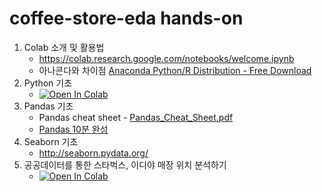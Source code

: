 # coffee-store-eda hands-on

1. Colab 소개 및 활용법
    * https://colab.research.google.com/notebooks/welcome.ipynb
    * 아나콘다와 차이점 [Anaconda Python/R Distribution - Free Download](https://www.anaconda.com/distribution/) 
1. Python 기초
    * [![Open In Colab](https://colab.research.google.com/assets/colab-badge.svg)](https://colab.research.google.com/github/corazzon/todaycode-hands-on/blob/master/python-for-eda.ipynb)
1. Pandas 기초
    * Pandas cheat sheet - [Pandas_Cheat_Sheet.pdf](https://pandas.pydata.org/Pandas_Cheat_Sheet.pdf)
    * [Pandas 10분 완성](https://dataitgirls2.github.io/10minutes2pandas/)
1. Seaborn 기초 
    * http://seaborn.pydata.org/
1. 공공데이터를 통한 스타벅스, 이디야 매장 위치 분석하기
    * [![Open In Colab](https://colab.research.google.com/assets/colab-badge.svg)](https://colab.research.google.com/github/corazzon/todaycode-hands-on/blob/master/coffee-store-eda.ipynb)
